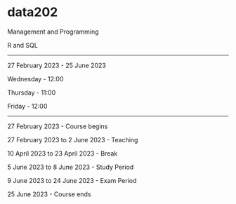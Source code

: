 # data202
Management and Programming

R and SQL

-----------------

27 February 2023 - 25 June 2023

Wednesday - 12:00

Thursday - 11:00

Friday - 12:00

------------------------

27 February 2023 - Course begins

27 February 2023 to 2 June 2023 - Teaching

10 April 2023 to 23 April 2023 - Break

5 June 2023 to 8 June 2023 - Study Period

9 June 2023 to 24 June 2023 - Exam Period

25 June 2023 - Course ends
